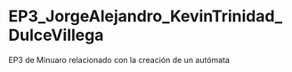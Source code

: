 # EP3_JorgeAlejandro_KevinTrinidad_DulceVillega
EP3 de Minuaro relacionado con la creación de un autómata
